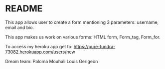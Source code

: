 # README

This app allows user to create a form mentioning 3 parameters: username, email and bio.

This app makes us work on various forms: HTML form, Form_tag, Form_for.

To access my heroku app get to: https://pure-tundra-73082.herokuapp.com/users/new


Dream team:
Paloma Mouhali
Louis Gerigeon
